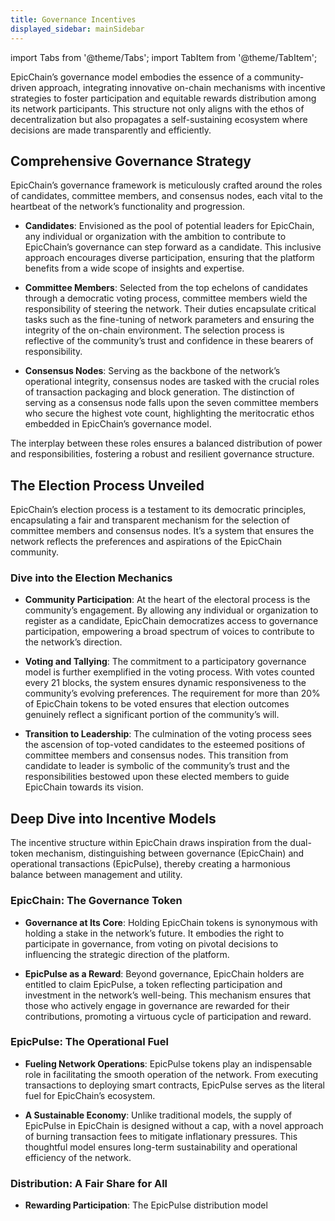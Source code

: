 ```yaml
---
title: Governance Incentives
displayed_sidebar: mainSidebar
---
```


import Tabs from '@theme/Tabs';
import TabItem from '@theme/TabItem';






EpicChain’s governance model embodies the essence of a community-driven approach, integrating innovative on-chain mechanisms with incentive strategies to foster participation and equitable rewards distribution among its network participants. This structure not only aligns with the ethos of decentralization but also propagates a self-sustaining ecosystem where decisions are made transparently and efficiently.

## Comprehensive Governance Strategy

EpicChain’s governance framework is meticulously crafted around the roles of candidates, committee members, and consensus nodes, each vital to the heartbeat of the network’s functionality and progression.

- **Candidates**: Envisioned as the pool of potential leaders for EpicChain, any individual or organization with the ambition to contribute to EpicChain’s governance can step forward as a candidate. This inclusive approach encourages diverse participation, ensuring that the platform benefits from a wide scope of insights and expertise.
  
- **Committee Members**: Selected from the top echelons of candidates through a democratic voting process, committee members wield the responsibility of steering the network. Their duties encapsulate critical tasks such as the fine-tuning of network parameters and ensuring the integrity of the on-chain environment. The selection process is reflective of the community’s trust and confidence in these bearers of responsibility.
  
- **Consensus Nodes**: Serving as the backbone of the network’s operational integrity, consensus nodes are tasked with the crucial roles of transaction packaging and block generation. The distinction of serving as a consensus node falls upon the seven committee members who secure the highest vote count, highlighting the meritocratic ethos embedded in EpicChain’s governance model.

The interplay between these roles ensures a balanced distribution of power and responsibilities, fostering a robust and resilient governance structure.

## The Election Process Unveiled

EpicChain’s election process is a testament to its democratic principles, encapsulating a fair and transparent mechanism for the selection of committee members and consensus nodes. It’s a system that ensures the network reflects the preferences and aspirations of the EpicChain community.

### Dive into the Election Mechanics

- **Community Participation**: At the heart of the electoral process is the community’s engagement. By allowing any individual or organization to register as a candidate, EpicChain democratizes access to governance participation, empowering a broad spectrum of voices to contribute to the network’s direction.

- **Voting and Tallying**: The commitment to a participatory governance model is further exemplified in the voting process. With votes counted every 21 blocks, the system ensures dynamic responsiveness to the community’s evolving preferences. The requirement for more than 20% of EpicChain tokens to be voted ensures that election outcomes genuinely reflect a significant portion of the community’s will.

- **Transition to Leadership**: The culmination of the voting process sees the ascension of top-voted candidates to the esteemed positions of committee members and consensus nodes. This transition from candidate to leader is symbolic of the community’s trust and the responsibilities bestowed upon these elected members to guide EpicChain towards its vision.

## Deep Dive into Incentive Models

The incentive structure within EpicChain draws inspiration from the dual-token mechanism, distinguishing between governance (EpicChain) and operational transactions (EpicPulse), thereby creating a harmonious balance between management and utility.

### EpicChain: The Governance Token

- **Governance at Its Core**: Holding EpicChain tokens is synonymous with holding a stake in the network’s future. It embodies the right to participate in governance, from voting on pivotal decisions to influencing the strategic direction of the platform. 

- **EpicPulse as a Reward**: Beyond governance, EpicChain holders are entitled to claim EpicPulse, a token reflecting participation and investment in the network’s well-being. This mechanism ensures that those who actively engage in governance are rewarded for their contributions, promoting a virtuous cycle of participation and reward.

### EpicPulse: The Operational Fuel

- **Fueling Network Operations**: EpicPulse tokens play an indispensable role in facilitating the smooth operation of the network. From executing transactions to deploying smart contracts, EpicPulse serves as the literal fuel for EpicChain’s ecosystem.

- **A Sustainable Economy**: Unlike traditional models, the supply of EpicPulse in EpicChain is designed without a cap, with a novel approach of burning transaction fees to mitigate inflationary pressures. This thoughtful model ensures long-term sustainability and operational efficiency of the network.

### Distribution: A Fair Share for All

- **Rewarding Participation**: The EpicPulse distribution model




<br/>